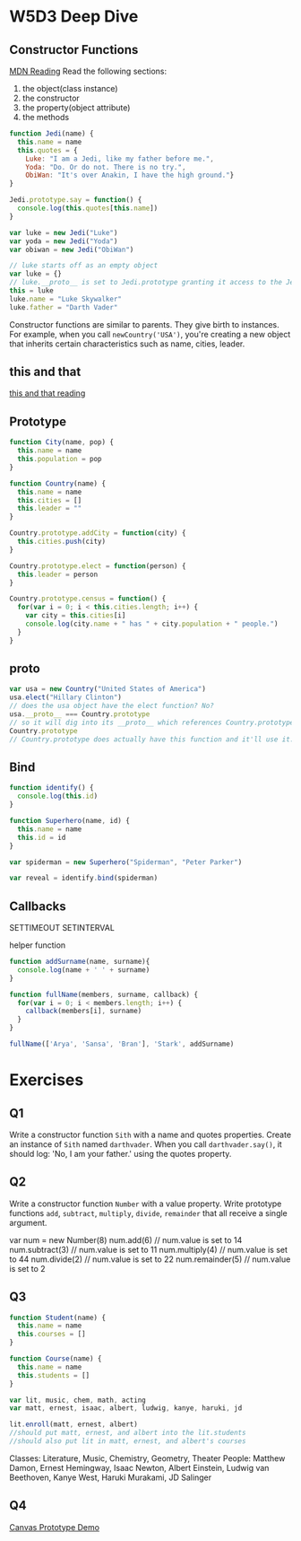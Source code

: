 # W5D3 Deep Dive

## Constructor Functions
[MDN Reading](https://developer.mozilla.org/en-US/docs/Web/JavaScript/Introduction_to_Object-Oriented_JavaScript)
Read the following sections:
1) the object(class instance)
2) the constructor
3) the property(object attribute)
4) the methods

```js
function Jedi(name) {
  this.name = name
  this.quotes = {
    Luke: "I am a Jedi, like my father before me.",
    Yoda: "Do. Or do not. There is no try.",
    ObiWan: "It's over Anakin, I have the high ground."}
}

Jedi.prototype.say = function() {
  console.log(this.quotes[this.name])
}

var luke = new Jedi("Luke")
var yoda = new Jedi("Yoda")
var obiwan = new Jedi("ObiWan")

// luke starts off as an empty object
var luke = {}
// luke.__proto__ is set to Jedi.prototype granting it access to the Jedi constructor function. this is set to luke
this = luke
luke.name = "Luke Skywalker"
luke.father = "Darth Vader"
```

Constructor functions are similar to parents. They give birth to instances.
For example, when you call `newCountry('USA')`, you're creating a new object that inherits certain characteristics such as name, cities, leader.

## this and that
[this and that reading](http://stackoverflow.com/questions/4886632/what-does-var-that-this-mean-in-javascript)


## Prototype
```js
function City(name, pop) {
  this.name = name
  this.population = pop
}

function Country(name) {
  this.name = name
  this.cities = []
  this.leader = ""
}

Country.prototype.addCity = function(city) {
  this.cities.push(city)
}

Country.prototype.elect = function(person) {
  this.leader = person
}

Country.prototype.census = function() {
  for(var i = 0; i < this.cities.length; i++) {
    var city = this.cities[i]
    console.log(city.name + " has " + city.population + " people.")
  }
}

```

## __proto__
```js
var usa = new Country("United States of America")
usa.elect("Hillary Clinton")
// does the usa object have the elect function? No?
usa.__proto__ === Country.prototype
// so it will dig into its __proto__ which references Country.prototype
Country.prototype  
// Country.prototype does actually have this function and it'll use it.

```

## Bind
```js
function identify() {
  console.log(this.id)
}

function Superhero(name, id) {
  this.name = name
  this.id = id
}

var spiderman = new Superhero("Spiderman", "Peter Parker")

var reveal = identify.bind(spiderman)

```


## Callbacks
SETTIMEOUT
SETINTERVAL


helper function
```js
function addSurname(name, surname){
  console.log(name + ' ' + surname)
}  

function fullName(members, surname, callback) {
  for(var i = 0; i < members.length; i++) {
    callback(members[i], surname)
  }
}

fullName(['Arya', 'Sansa', 'Bran'], 'Stark', addSurname)

```




# Exercises

## Q1
Write a constructor function `Sith` with a name and quotes properties.
Create an instance of `Sith` named `darthvader`.
When you call `darthvader.say()`, it should log: 'No, I am your father.' using the quotes property.

## Q2
Write a constructor function `Number` with a value property.
Write prototype functions `add`, `subtract`, `multiply`, `divide`, `remainder` that all receive a single argument.

var num = new Number(8)
num.add(6) // num.value is set to 14
num.subtract(3) // num.value is set to 11
num.multiply(4) // num.value is set to 44
num.divide(2) // num.value is set to 22
num.remainder(5) // num.value is set to 2

## Q3
```js
function Student(name) {
  this.name = name
  this.courses = []
}

function Course(name) {
  this.name = name
  this.students = []
}

var lit, music, chem, math, acting
var matt, ernest, isaac, albert, ludwig, kanye, haruki, jd

lit.enroll(matt, ernest, albert)
//should put matt, ernest, and albert into the lit.students
//should also put lit in matt, ernest, and albert's courses
```
Classes: Literature, Music, Chemistry, Geometry, Theater
People: Matthew Damon, Ernest Hemingway, Isaac Newton, Albert Einstein, Ludwig van Beethoven, Kanye West, Haruki Murakami, JD Salinger

## Q4
[Canvas Prototype Demo](https://github.com/ckuang/canvasdemo)
